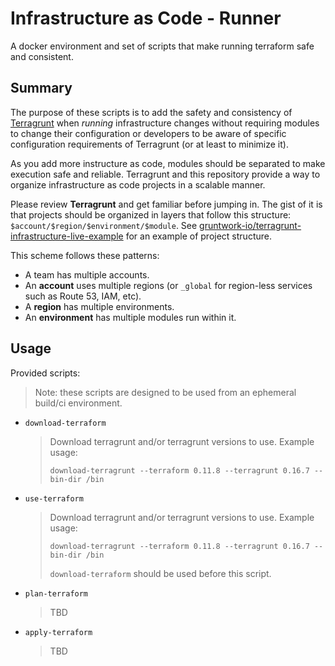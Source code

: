 # Infrastructure as Code - Runner

A docker environment and set of scripts that make running terraform safe and consistent.

## Summary

The purpose of these scripts is to add the safety and consistency of [Terragrunt](https://github.com/gruntwork-io/terragrunt)
when *running* infrastructure changes without requiring modules to change their configuration or developers to be aware of
specific configuration requirements of Terragrunt (or at least to minimize it).

As you add more instructure as code, modules should be separated to make execution safe and reliable. Terragrunt and this
repository provide a way to organize infrastructure as code projects in a scalable manner.

Please review **Terragrunt** and get familiar before jumping in. The gist of it is that projects should be organized in layers
that follow this structure: `$account/$region/$environment/$module`. See [gruntwork-io/terragrunt-infrastructure-live-example](https://github.com/gruntwork-io/terragrunt-infrastructure-live-example)
for an example of project structure.

This scheme follows these patterns:

- A team has multiple accounts.
- An **account** uses multiple regions (or `_global` for region-less services such as Route 53, IAM, etc).
- A **region** has multiple environments.
- An **environment** has multiple modules run within it.

## Usage

Provided scripts:

> Note: these scripts are designed to be used from an ephemeral build/ci environment.

- `download-terraform`
   > Download terragrunt and/or terragrunt versions to use.
   > Example usage:
   > ```
   > download-terragrunt --terraform 0.11.8 --terragrunt 0.16.7 --bin-dir /bin
   > ```

- `use-terraform`
   > Download terragrunt and/or terragrunt versions to use.
   > Example usage:
   > ```
   > download-terragrunt --terraform 0.11.8 --terragrunt 0.16.7 --bin-dir /bin
   > ```
   > `download-terraform` should be used before this script.

- `plan-terraform`
  > TBD

- `apply-terraform`
  > TBD
